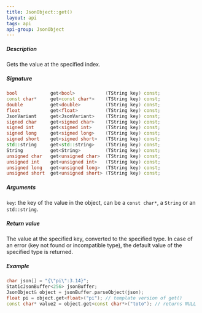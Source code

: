 ```yaml
---
title: JsonObject::get()
layout: api
tags: api
api-group: JsonObject
---
```


##### Description
Gets the value at the specified index.

##### Signature
```c++
bool            get<bool>           (TString key) const;
const char*     get<const char*>    (TString key) const;
double          get<double>         (TString key) const;
float           get<float>          (TString key) const;
JsonVariant     get<JsonVariant>    (TString key) const;
signed char     get<signed char>    (TString key) const;
signed int      get<signed int>     (TString key) const;
signed long     get<signed long>    (TString key) const;
signed short    get<signed short>   (TString key) const;
std::string     get<std::string>    (TString key) const;
String          get<String>         (TString key) const;
unsigned char   get<unsigned char>  (TString key) const;
unsigned int    get<unsigned int>   (TString key) const;
unsigned long   get<unsigned long>  (TString key) const;
unsigned short  get<unsigned short> (TString key) const;
```

##### Arguments

`key`: the key of the value in the object, can be a `const char*`, a `String` or an `std::string`.

##### Return value

The value at the specified key, converted to the specified type.
In case of an error (key not found or incompatible type), the default value of the specified type is returned.

##### Example

```c++
char json[] = "{\"pi\":3.14}";
StaticJsonBuffer<256> jsonBuffer;
JsonObject& object = jsonBuffer.parseObject(json);
float pi = object.get<float>("pi"); // template version of get()
const char* value2 = object.get<const char*>("toto"); // returns NULL
```
